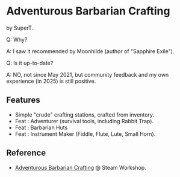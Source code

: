 # Adventurous Barbarian Crafting

by SuperT.

Q: Why?

A: I saw it recommended by Moonhilde (author of "Sapphire Exile").

Q: Is it up-to-date?

A: NO, not since May 2021, but community feedback and my own experience (in 2025) is still positive.

## Features

- Simple "crude" crafting stations, crafted from inventory.
- Feat : Adventurer (survival tools, including Rabbit Trap).
- Feat : Barbarian Huts
- Feat : Instrument Maker (Fiddle, Flute, Lute, Small Horn).

## Reference

- [Adventurous Barbarian Crafting](https://steamcommunity.com/sharedfiles/filedetails/?id=2377448725) @ Steam Workshop.